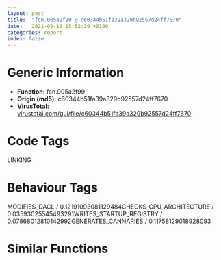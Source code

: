 ```yaml
---
layout: post
title:  "fcn.005a2f99 @ c60344b51fa39a329b92557d24ff7670"
date:   2021-09-10 15:52:19 +0300
categories: report
index: false
---
```


# Generic Information
- **Function:** fcn.005a2f99
- **Origin (md5):** c60344b51fa39a329b92557d24ff7670
- **VirusTotal:** [virustotal.com/gui/file/c60344b51fa39a329b92557d24ff7670][virustotal_ref]

# Code Tags
<span class="tag" id="LINKING">LINKING</span>


# Behaviour Tags
<span class="bhv-tag" id="MODIFIES_DACL">MODIFIES_DACL / 0.12191093081129484</span><span class="bhv-tag" id="CHECKS_CPU_ARCHITECTURE">CHECKS_CPU_ARCHITECTURE / 0.03593025545493291</span><span class="bhv-tag" id="WRITES_STARTUP_REGISTRY">WRITES_STARTUP_REGISTRY / 0.07868012810142992</span><span class="bhv-tag" id="GENERATES_CANNARIES">GENERATES_CANNARIES / 0.11758129018928093</span>

# Similar Functions
<script type="text/javascript" src="https://www.gstatic.com/charts/loader.js"></script>
<script type="text/javascript">

    google.charts.load('current', {'packages':['corechart']});
    google.charts.setOnLoadCallback(drawChart);

    function drawChart() {
    var data = new google.visualization.DataTable();
        data.addColumn('number', 'X');
        data.addColumn('number', 'Y');
        data.addColumn({type: 'string', role: 'tooltip', 'p': {'html': true}});
        data.addColumn({'type': 'string', 'role': 'style'});
        
        data.addRows([
    [52.850494384765625, 51.983158111572266, '<b><a href="/report/fcn.005a2f99@c60344b51fa39a329b92557d24ff7670">fcn.005a2f99</a><br>@c60344b51fa39a329b92557d24ff7670</b><br>mov edi, edi<br>push ebp<br>mov ebp, esp<br>sub esp, 0x44<br>push ebx<br>mov eax, 0x400000<br>push esi<br>mov esi, dword[ebp+8]<br>mov edx, dword[esi+8]<br>mov ecx, dword[esi+4]<br>mov ebx, dword[esi+0xc]<br>add edx, eax<br>push edi<br>mov edi, dword[esi+0x14]<br>add edi, eax<br>add ecx, eax<br>mov dword[ebp-0x18], edx<br>mov edx, dword[esi+0x10]<br>add ebx, eax<br>add edx, eax<br>mov eax, dword[esi+0x1c]<br>mov dword[ebp-4], eax<br>mov eax, dword[ebp+0xc]<br>mov dword[ebp-0x38], ecx<br>xor ecx, ecx<br>mov dword[ebp-0xc], edi<br>mov dword[ebp-0x3c], eax<br>xor eax, eax<br>test dword[esi], 1<br>lea edi, [ebp-0x30]<br>mov dword[ebp-0x44], 0x24<br>mov dword[ebp-0x40], esi<br>mov dword[ebp-0x34], ecx<br>stosd dword<br>mov dword[ebp-0x2c], ecx<br>mov dword[ebp-0x28], ecx<br>mov dword[ebp-0x24], ecx<br>jne 0x5a301f<br>lea eax, [ebp-0x44]<br>mov dword[ebp+0xc], eax<br>lea eax, [ebp+0xc]<br>push eax<br>push 1<br>push ecx<br>push 0xc06d0057<br>call dword[sym.imp.KERNEL32.dll_RaiseException]<br>mov eax, dword[ebp-0x18]<br>mov edi, dword[eax]<br>mov eax, dword[ebp+0xc]<br>sub eax, ebx<br>sar eax, 2<br>shl eax, 2<br>add edx, eax<br>mov edx, dword[edx]<br>mov dword[ebp+8], eax<br>mov eax, edx<br>shr eax, 0x1f<br>not eax<br>and eax, 1<br>mov dword[ebp-0x34], eax<br>lea eax, [edx+0x400002]<br>jne 0x5a304e<br>movzx eax, dx<br>mov dword[ebp-0x30], eax<br>mov eax, dword[0x61071c]<br>xor ebx, ebx<br>cmp eax, ecx<br>je 0x5a306d<br>lea edx, [ebp-0x44]<br>push edx<br>push ecx<br>call eax<br>mov ebx, eax<br>test ebx, ebx<br>jne 0x5a31b2<br>test edi, edi<br>jne 0x5a3117<br>mov eax, dword[0x61071c]<br>test eax, eax<br>je 0x5a308c<br>lea ecx, [ebp-0x44]<br>push ecx<br>push 1<br>call eax<br>mov edi, eax<br>test edi, edi<br>jne 0x5a30dc<br>push dword[ebp-0x38]<br>call dword[sym.imp.KERNEL32.dll_LoadLibraryA]<br>mov edi, eax<br>test edi, edi<br>jne 0x5a30dc<br>call dword[sym.imp.KERNEL32.dll_GetLastError]<br>mov dword[ebp-0x24], eax<br>mov eax, dword[0x610718]<br>test eax, eax<br>je 0x5a30bb<br>lea ecx, [ebp-0x44]<br>push ecx<br>push 3<br>call eax<br>mov edi, eax<br>test edi, edi<br>jne 0x5a30dc<br>lea eax, [ebp-0x44]<br>mov dword[ebp+0xc], eax<br>lea eax, [ebp+0xc]<br>push eax<br>push 1<br>push 0<br>push 0xc06d007e<br>call dword[sym.imp.KERNEL32.dll_RaiseException]<br>push edi<br>push dword[ebp-0x18]<br>call dword[sym.imp.KERNEL32.dll_InterlockedExchange]<br>cmp eax, edi<br>je 0x5a3110<br>cmp dword[esi+0x18], 0<br>je 0x5a3117<br>push 8<br>push 0x40<br>call dword[sym.imp.KERNEL32.dll_LocalAlloc]<br>test eax, eax<br>je 0x5a3117<br>mov dword[eax+4], esi<br>mov ecx, dword[0x610714]<br>mov dword[eax], ecx<br>mov dword[0x610714], eax<br>jmp 0x5a3117<br>push edi<br>call dword[sym.imp.KERNEL32.dll_FreeLibrary]<br>mov eax, dword[0x61071c]<br>mov dword[ebp-0x2c], edi<br>test eax, eax<br>je 0x5a312d<br>lea ecx, [ebp-0x44]<br>push ecx<br>push 2<br>call eax<br>mov ebx, eax<br>test ebx, ebx<br>jne 0x5a31ad<br>cmp dword[esi+0x14], ebx<br>je 0x5a3162<br>cmp dword[esi+0x1c], ebx<br>je 0x5a3162<br>mov eax, dword[edi+0x3c]<br>add eax, edi<br>cmp dword[eax], 0x4550<br>jne 0x5a3162<br>mov ecx, dword[ebp-4]<br>cmp dword[eax+8], ecx<br>jne 0x5a3162<br>cmp edi, dword[eax+0x34]<br>jne 0x5a3162<br>mov eax, dword[ebp-0xc]<br>mov ecx, dword[ebp+8]<br>mov ebx, dword[ecx+eax]<br>test ebx, ebx<br>jne 0x5a31ad<br>push dword[ebp-0x30]<br>push edi<br>call dword[sym.imp.KERNEL32.dll_GetProcAddress]<br>mov ebx, eax<br>test ebx, ebx<br>jne 0x5a31ad<br>call dword[sym.imp.KERNEL32.dll_GetLastError]<br>mov dword[ebp-0x24], eax<br>mov eax, dword[0x610718]<br>test eax, eax<br>je 0x5a318e<br>lea ecx, [ebp-0x44]<br>push ecx<br>push 4<br>call eax<br>mov ebx, eax<br>test ebx, ebx<br>jne 0x5a31ad<br>lea eax, [ebp-0x44]<br>mov dword[ebp+8], eax<br>lea eax, [ebp+8]<br>push eax<br>push 1<br>push ebx<br>push 0xc06d007f<br>call dword[sym.imp.KERNEL32.dll_RaiseException]<br>mov eax, dword[ebp+0xc]<br>mov dword[eax], ebx<br>mov eax, dword[0x61071c]<br>test eax, eax<br>je 0x5a31cd<br>and dword[ebp-0x24], 0<br>lea ecx, [ebp-0x44]<br>push ecx<br>push 5<br>mov dword[ebp-0x2c], edi<br>mov dword[ebp-0x28], ebx<br>call eax<br>mov eax, ebx<br>pop edi<br>pop esi<br>pop ebx<br>leave <br>ret 8<br><eoc> ', 'point { fill-color: #e0440e; }'],
[-5.7636613845825195, -34.28007507324219, '<b><a href="/report/fcn.00403908@4c8869bb42f854640703b6ddda29ee38">fcn.00403908</a><br>@4c8869bb42f854640703b6ddda29ee38</b><br>push ebp<br>mov ebp, esp<br>sub esp, 0x4c<br>push ebx<br>push esi<br>push edi<br>push 0<br>mov dword[ebp-8], edx<br>mov dword[ebp-0xc], ecx<br>call dword[sym.imp.KERNEL32.dll_GetModuleHandleW]<br>movzx ecx, word[0x422730]<br>mov esi, dword[sym.imp.KERNEL32.dll_FindResourceExA]<br>push ecx<br>push dword[ebp-8]<br>mov dword[ebp-4], eax<br>push dword[ebp-0xc]<br>push eax<br>call esi<br>mov ebx, eax<br>mov edi, 0x409<br>test ebx, ebx<br>jne 0x403956<br>push edi<br>push dword[ebp-8]<br>push dword[ebp-0xc]<br>push dword[ebp-4]<br>call esi<br>mov ebx, eax<br>test ebx, ebx<br>je 0x403980<br>mov esi, dword[ebp+8]<br>test esi, esi<br>je 0x403969<br>push ebx<br>push dword[ebp-4]<br>call dword[sym.imp.KERNEL32.dll_SizeofResource]<br>mov dword[esi], eax<br>push ebx<br>push dword[ebp-4]<br>call dword[sym.imp.KERNEL32.dll_LoadResource]<br>test eax, eax<br>je 0x403980<br>push eax<br>call dword[sym.imp.KERNEL32.dll_LockResource]<br>jmp 0x4039ea<br>cmp dword[0x422734], 0<br>jne 0x4039e8<br>mov esi, dword[sym.imp.KERNEL32.dll_GetProcAddress]<br>push str.SetProcessPreferredUILanguages<br>push dword[0x42275c]<br>mov dword[0x422734], 1<br>call esi<br>push 0<br>mov ebx, eax<br>movzx eax, word[0x422730]<br>push edi<br>push 0<br>push eax<br>lea eax, [ebp-0x4c]<br>push str._04X_c_04X_c<br>push eax<br>call dword[sym.imp.USER32.dll_wsprintfW]<br>add esp, 0x18<br>test ebx, ebx<br>jne 0x4039de<br>push str.SetThreadPreferredUILanguages<br>push dword[0x42275c]<br>call esi<br>mov ebx, eax<br>test ebx, ebx<br>je 0x4039e8<br>push 0<br>lea eax, [ebp-0x4c]<br>push eax<br>push 4<br>call ebx<br>xor eax, eax<br>pop edi<br>pop esi<br>pop ebx<br>leave <br>ret 4<br><eoc> ', 'null'],
[-1.358160376548767, 25.77208709716797, '<b><a href="/report/fcn.783a3f55@ebea46c6b17785efc2ebcb24ad99656c">fcn.783a3f55</a><br>@ebea46c6b17785efc2ebcb24ad99656c</b><br>mov edi, edi<br>push ebp<br>mov ebp, esp<br>sub esp, 0x108<br>mov ecx, dword[0x783ebd3c]<br>test ecx, ecx<br>mov eax, dword[0x783e90cc]<br>push ebx<br>mov ebx, dword[ebp+0xc]<br>push esi<br>push edi<br>mov edi, dword[ebp+8]<br>mov dword[ebp-4], eax<br>jne 0x783a3fc4<br>cmp dword[0x783ebd38], ecx<br>jne 0x783a3fc4<br>lea eax, [ebp-0x108]<br>push eax<br>call fcn.783a3ef6<br>test eax, eax<br>mov esi, dword[sym.imp.KERNEL32.dll_LoadLibraryA]<br>je 0x783a3fa7<br>lea eax, [ebp-0x108]<br>push eax<br>call esi<br>mov dword[0x783ebd3c], eax<br>mov ecx, dword[0x783ebd3c]<br>test ecx, ecx<br>jne 0x783a3fc4<br>push 0x781fbee0<br>call esi<br>mov ecx, eax<br>test ecx, ecx<br>mov dword[0x783ebd3c], ecx<br>je 0x783a3fdf<br>mov eax, dword[0x783ebd30]<br>test eax, eax<br>jne 0x783a3fed<br>push 0xe<br>push ecx<br>call dword[sym.imp.KERNEL32.dll_GetProcAddress]<br>test eax, eax<br>mov dword[0x783ebd30], eax<br>jne 0x783a3fed<br>mov dword[0x783ebd38], 1<br>xor eax, eax<br>jmp 0x783a3ff7<br>push dword[ebp+0x14]<br>push dword[ebp+0x10]<br>push ebx<br>push edi<br>call eax<br>mov ecx, dword[ebp-4]<br>pop edi<br>pop esi<br>pop ebx<br>call fcn.783a2cd0<br>leave <br>ret 0x10<br><eoc> ', 'null'],
[48.44527816772461, -8.068941116333008, '<b><a href="/report/fcn.1004cc81@481b545f5c18f2fce1caac67ddc419e8">fcn.1004cc81</a><br>@481b545f5c18f2fce1caac67ddc419e8</b><br>mov edi, edi<br>push ebp<br>mov ebp, esp<br>sub esp, 0x44<br>push ebx<br>mov eax, 0x10000000<br>push esi<br>mov esi, dword[ebp+8]<br>mov edx, dword[esi+8]<br>mov ecx, dword[esi+4]<br>mov ebx, dword[esi+0xc]<br>add edx, eax<br>push edi<br>mov edi, dword[esi+0x14]<br>add edi, eax<br>add ecx, eax<br>mov dword[ebp-0x18], edx<br>mov edx, dword[esi+0x10]<br>add ebx, eax<br>add edx, eax<br>mov eax, dword[esi+0x1c]<br>mov dword[ebp-4], eax<br>mov eax, dword[ebp+0xc]<br>mov dword[ebp-0x38], ecx<br>xor ecx, ecx<br>mov dword[ebp-0xc], edi<br>mov dword[ebp-0x3c], eax<br>xor eax, eax<br>test dword[esi], 1<br>lea edi, [ebp-0x30]<br>mov dword[ebp-0x44], 0x24<br>mov dword[ebp-0x40], esi<br>mov dword[ebp-0x34], ecx<br>stosd dword<br>mov dword[ebp-0x2c], ecx<br>mov dword[ebp-0x28], ecx<br>mov dword[ebp-0x24], ecx<br>jne 0x1004cd07<br>lea eax, [ebp-0x44]<br>mov dword[ebp+0xc], eax<br>lea eax, [ebp+0xc]<br>push eax<br>push 1<br>push ecx<br>push 0xc06d0057<br>call dword[sym.imp.KERNEL32.dll_RaiseException]<br>mov eax, dword[ebp-0x18]<br>mov edi, dword[eax]<br>mov eax, dword[ebp+0xc]<br>sub eax, ebx<br>sar eax, 2<br>shl eax, 2<br>add edx, eax<br>mov edx, dword[edx]<br>mov dword[ebp+8], eax<br>mov eax, edx<br>shr eax, 0x1f<br>not eax<br>and eax, 1<br>mov dword[ebp-0x34], eax<br>lea eax, [edx+0x10000002]<br>jne 0x1004cd36<br>movzx eax, dx<br>mov dword[ebp-0x30], eax<br>mov eax, dword[0x10066094]<br>xor ebx, ebx<br>cmp eax, ecx<br>je 0x1004cd55<br>lea edx, [ebp-0x44]<br>push edx<br>push ecx<br>call eax<br>mov ebx, eax<br>test ebx, ebx<br>jne 0x1004ce9a<br>test edi, edi<br>jne 0x1004cdff<br>mov eax, dword[0x10066094]<br>test eax, eax<br>je 0x1004cd74<br>lea ecx, [ebp-0x44]<br>push ecx<br>push 1<br>call eax<br>mov edi, eax<br>test edi, edi<br>jne 0x1004cdc4<br>push dword[ebp-0x38]<br>call dword[sym.imp.KERNEL32.dll_LoadLibraryA]<br>mov edi, eax<br>test edi, edi<br>jne 0x1004cdc4<br>call dword[sym.imp.KERNEL32.dll_GetLastError]<br>mov dword[ebp-0x24], eax<br>mov eax, dword[0x10066090]<br>test eax, eax<br>je 0x1004cda3<br>lea ecx, [ebp-0x44]<br>push ecx<br>push 3<br>call eax<br>mov edi, eax<br>test edi, edi<br>jne 0x1004cdc4<br>lea eax, [ebp-0x44]<br>mov dword[ebp+0xc], eax<br>lea eax, [ebp+0xc]<br>push eax<br>push 1<br>push 0<br>push 0xc06d007e<br>call dword[sym.imp.KERNEL32.dll_RaiseException]<br>push edi<br>push dword[ebp-0x18]<br>call dword[sym.imp.KERNEL32.dll_InterlockedExchange]<br>cmp eax, edi<br>je 0x1004cdf8<br>cmp dword[esi+0x18], 0<br>je 0x1004cdff<br>push 8<br>push 0x40<br>call dword[sym.imp.KERNEL32.dll_LocalAlloc]<br>test eax, eax<br>je 0x1004cdff<br>mov dword[eax+4], esi<br>mov ecx, dword[0x1006608c]<br>mov dword[eax], ecx<br>mov dword[0x1006608c], eax<br>jmp 0x1004cdff<br>push edi<br>call dword[sym.imp.KERNEL32.dll_FreeLibrary]<br>mov eax, dword[0x10066094]<br>test eax, eax<br>mov dword[ebp-0x2c], edi<br>je 0x1004ce15<br>lea ecx, [ebp-0x44]<br>push ecx<br>push 2<br>call eax<br>mov ebx, eax<br>test ebx, ebx<br>jne 0x1004ce95<br>cmp dword[esi+0x14], ebx<br>je 0x1004ce4a<br>cmp dword[esi+0x1c], ebx<br>je 0x1004ce4a<br>mov eax, dword[edi+0x3c]<br>add eax, edi<br>cmp dword[eax], 0x4550<br>jne 0x1004ce4a<br>mov ecx, dword[ebp-4]<br>cmp dword[eax+8], ecx<br>jne 0x1004ce4a<br>cmp edi, dword[eax+0x34]<br>jne 0x1004ce4a<br>mov eax, dword[ebp-0xc]<br>mov ecx, dword[ebp+8]<br>mov ebx, dword[ecx+eax]<br>test ebx, ebx<br>jne 0x1004ce95<br>push dword[ebp-0x30]<br>push edi<br>call dword[sym.imp.KERNEL32.dll_GetProcAddress]<br>mov ebx, eax<br>test ebx, ebx<br>jne 0x1004ce95<br>call dword[sym.imp.KERNEL32.dll_GetLastError]<br>mov dword[ebp-0x24], eax<br>mov eax, dword[0x10066090]<br>test eax, eax<br>je 0x1004ce76<br>lea ecx, [ebp-0x44]<br>push ecx<br>push 4<br>call eax<br>mov ebx, eax<br>test ebx, ebx<br>jne 0x1004ce95<br>lea eax, [ebp-0x44]<br>mov dword[ebp+8], eax<br>lea eax, [ebp+8]<br>push eax<br>push 1<br>push ebx<br>push 0xc06d007f<br>call dword[sym.imp.KERNEL32.dll_RaiseException]<br>mov eax, dword[ebp+0xc]<br>mov dword[eax], ebx<br>mov eax, dword[0x10066094]<br>test eax, eax<br>je 0x1004ceb5<br>and dword[ebp-0x24], 0<br>lea ecx, [ebp-0x44]<br>push ecx<br>push 5<br>mov dword[ebp-0x2c], edi<br>mov dword[ebp-0x28], ebx<br>call eax<br>mov eax, ebx<br>pop edi<br>pop esi<br>pop ebx<br>leave <br>ret 8<br><eoc> ', 'null'],
[44.04019546508789, -68.12055969238281, '<b><a href="/report/fcn.0044f1bb@7b00dd8f2abf54a73bfb09681334ff78">fcn.0044f1bb</a><br>@7b00dd8f2abf54a73bfb09681334ff78</b><br>mov edi, edi<br>push ebp<br>mov ebp, esp<br>sub esp, 0x44<br>push ebx<br>mov eax, 0x400000<br>push esi<br>mov esi, dword[ebp+8]<br>mov edx, dword[esi+8]<br>mov ecx, dword[esi+4]<br>mov ebx, dword[esi+0xc]<br>add edx, eax<br>push edi<br>mov edi, dword[esi+0x14]<br>add edi, eax<br>add ecx, eax<br>mov dword[ebp-0x18], edx<br>mov edx, dword[esi+0x10]<br>add ebx, eax<br>add edx, eax<br>mov eax, dword[esi+0x1c]<br>mov dword[ebp-4], eax<br>mov eax, dword[ebp+0xc]<br>mov dword[ebp-0x38], ecx<br>xor ecx, ecx<br>mov dword[ebp-0xc], edi<br>mov dword[ebp-0x3c], eax<br>xor eax, eax<br>test dword[esi], 1<br>lea edi, [ebp-0x30]<br>mov dword[ebp-0x44], 0x24<br>mov dword[ebp-0x40], esi<br>mov dword[ebp-0x34], ecx<br>stosd dword<br>mov dword[ebp-0x2c], ecx<br>mov dword[ebp-0x28], ecx<br>mov dword[ebp-0x24], ecx<br>jne 0x44f241<br>lea eax, [ebp-0x44]<br>mov dword[ebp+0xc], eax<br>lea eax, [ebp+0xc]<br>push eax<br>push 1<br>push ecx<br>push 0xc06d0057<br>call dword[sym.imp.KERNEL32.dll_RaiseException]<br>mov eax, dword[ebp-0x18]<br>mov edi, dword[eax]<br>mov eax, dword[ebp+0xc]<br>sub eax, ebx<br>sar eax, 2<br>shl eax, 2<br>add edx, eax<br>mov edx, dword[edx]<br>mov dword[ebp+8], eax<br>mov eax, edx<br>shr eax, 0x1f<br>not eax<br>and eax, 1<br>mov dword[ebp-0x34], eax<br>lea eax, [edx+0x400002]<br>jne 0x44f270<br>movzx eax, dx<br>mov dword[ebp-0x30], eax<br>mov eax, dword[0x46b538]<br>xor ebx, ebx<br>cmp eax, ecx<br>je 0x44f28f<br>lea edx, [ebp-0x44]<br>push edx<br>push ecx<br>call eax<br>mov ebx, eax<br>test ebx, ebx<br>jne 0x44f3d4<br>test edi, edi<br>jne 0x44f339<br>mov eax, dword[0x46b538]<br>test eax, eax<br>je 0x44f2ae<br>lea ecx, [ebp-0x44]<br>push ecx<br>push 1<br>call eax<br>mov edi, eax<br>test edi, edi<br>jne 0x44f2fe<br>push dword[ebp-0x38]<br>call dword[sym.imp.KERNEL32.dll_LoadLibraryA]<br>mov edi, eax<br>test edi, edi<br>jne 0x44f2fe<br>call dword[sym.imp.KERNEL32.dll_GetLastError]<br>mov dword[ebp-0x24], eax<br>mov eax, dword[0x46b534]<br>test eax, eax<br>je 0x44f2dd<br>lea ecx, [ebp-0x44]<br>push ecx<br>push 3<br>call eax<br>mov edi, eax<br>test edi, edi<br>jne 0x44f2fe<br>lea eax, [ebp-0x44]<br>mov dword[ebp+0xc], eax<br>lea eax, [ebp+0xc]<br>push eax<br>push 1<br>push 0<br>push 0xc06d007e<br>call dword[sym.imp.KERNEL32.dll_RaiseException]<br>push edi<br>push dword[ebp-0x18]<br>call dword[sym.imp.KERNEL32.dll_InterlockedExchange]<br>cmp eax, edi<br>je 0x44f332<br>cmp dword[esi+0x18], 0<br>je 0x44f339<br>push 8<br>push 0x40<br>call dword[sym.imp.KERNEL32.dll_LocalAlloc]<br>test eax, eax<br>je 0x44f339<br>mov dword[eax+4], esi<br>mov ecx, dword[0x46b530]<br>mov dword[eax], ecx<br>mov dword[0x46b530], eax<br>jmp 0x44f339<br>push edi<br>call dword[sym.imp.KERNEL32.dll_FreeLibrary]<br>mov eax, dword[0x46b538]<br>test eax, eax<br>mov dword[ebp-0x2c], edi<br>je 0x44f34f<br>lea ecx, [ebp-0x44]<br>push ecx<br>push 2<br>call eax<br>mov ebx, eax<br>test ebx, ebx<br>jne 0x44f3cf<br>cmp dword[esi+0x14], ebx<br>je 0x44f384<br>cmp dword[esi+0x1c], ebx<br>je 0x44f384<br>mov eax, dword[edi+0x3c]<br>add eax, edi<br>cmp dword[eax], 0x4550<br>jne 0x44f384<br>mov ecx, dword[ebp-4]<br>cmp dword[eax+8], ecx<br>jne 0x44f384<br>cmp edi, dword[eax+0x34]<br>jne 0x44f384<br>mov eax, dword[ebp-0xc]<br>mov ecx, dword[ebp+8]<br>mov ebx, dword[ecx+eax]<br>test ebx, ebx<br>jne 0x44f3cf<br>push dword[ebp-0x30]<br>push edi<br>call dword[sym.imp.KERNEL32.dll_GetProcAddress]<br>mov ebx, eax<br>test ebx, ebx<br>jne 0x44f3cf<br>call dword[sym.imp.KERNEL32.dll_GetLastError]<br>mov dword[ebp-0x24], eax<br>mov eax, dword[0x46b534]<br>test eax, eax<br>je 0x44f3b0<br>lea ecx, [ebp-0x44]<br>push ecx<br>push 4<br>call eax<br>mov ebx, eax<br>test ebx, ebx<br>jne 0x44f3cf<br>lea eax, [ebp-0x44]<br>mov dword[ebp+8], eax<br>lea eax, [ebp+8]<br>push eax<br>push 1<br>push ebx<br>push 0xc06d007f<br>call dword[sym.imp.KERNEL32.dll_RaiseException]<br>mov eax, dword[ebp+0xc]<br>mov dword[eax], ebx<br>mov eax, dword[0x46b538]<br>test eax, eax<br>je 0x44f3ef<br>and dword[ebp-0x24], 0<br>lea ecx, [ebp-0x44]<br>push ecx<br>push 5<br>mov dword[ebp-0x2c], edi<br>mov dword[ebp-0x28], ebx<br>call eax<br>mov eax, ebx<br>pop edi<br>pop esi<br>pop ebx<br>leave <br>ret 8<br><eoc> ', 'null'],
[102.6541748046875, 18.14272689819336, '<b><a href="/report/fcn.783a4006@ebea46c6b17785efc2ebcb24ad99656c">fcn.783a4006</a><br>@ebea46c6b17785efc2ebcb24ad99656c</b><br>push ebp<br>mov ebp, esp<br>sub esp, 0x44<br>push ebx<br>mov eax, sym.MFC80D.DLL_Ordinal_2203<br>push esi<br>mov esi, dword[ebp+8]<br>mov edx, dword[esi+8]<br>mov ecx, dword[esi+4]<br>mov ebx, dword[esi+0xc]<br>add edx, eax<br>push edi<br>mov edi, dword[esi+0x14]<br>add edi, eax<br>add ecx, eax<br>mov dword[ebp-0x18], edx<br>mov edx, dword[esi+0x10]<br>add ebx, eax<br>add edx, eax<br>mov eax, dword[esi+0x1c]<br>mov dword[ebp-4], eax<br>mov eax, dword[ebp+0xc]<br>mov dword[ebp-0x38], ecx<br>xor ecx, ecx<br>mov dword[ebp-0xc], edi<br>mov dword[ebp-0x3c], eax<br>xor eax, eax<br>test dword[esi], 1<br>lea edi, [ebp-0x30]<br>mov dword[ebp-0x44], 0x24<br>mov dword[ebp-0x40], esi<br>mov dword[ebp-0x34], ecx<br>stosd dword<br>mov dword[ebp-0x2c], ecx<br>mov dword[ebp-0x28], ecx<br>mov dword[ebp-0x24], ecx<br>jne 0x783a408a<br>lea eax, [ebp-0x44]<br>mov dword[ebp+0xc], eax<br>lea eax, [ebp+0xc]<br>push eax<br>push 1<br>push ecx<br>push 0xc06d0057<br>call dword[sym.imp.KERNEL32.dll_RaiseException]<br>mov eax, dword[ebp-0x18]<br>mov edi, dword[eax]<br>mov eax, dword[ebp+0xc]<br>sub eax, ebx<br>sar eax, 2<br>shl eax, 2<br>add edx, eax<br>mov edx, dword[edx]<br>mov dword[ebp+8], eax<br>mov eax, edx<br>shr eax, 0x1f<br>not eax<br>and eax, 1<br>mov dword[ebp-0x34], eax<br>lea eax, [edx+0x781d0002]<br>jne 0x783a40b9<br>movzx eax, dx<br>mov dword[ebp-0x30], eax<br>mov eax, dword[0x783ebd44]<br>xor ebx, ebx<br>cmp eax, ecx<br>je 0x783a40d8<br>lea edx, [ebp-0x44]<br>push edx<br>push ecx<br>call eax<br>mov ebx, eax<br>test ebx, ebx<br>jne 0x783a421d<br>test edi, edi<br>jne 0x783a4182<br>mov eax, dword[0x783ebd44]<br>test eax, eax<br>je 0x783a40f7<br>lea ecx, [ebp-0x44]<br>push ecx<br>push 1<br>call eax<br>mov edi, eax<br>test edi, edi<br>jne 0x783a4147<br>push dword[ebp-0x38]<br>call dword[sym.imp.KERNEL32.dll_LoadLibraryA]<br>mov edi, eax<br>test edi, edi<br>jne 0x783a4147<br>call dword[sym.imp.KERNEL32.dll_GetLastError]<br>mov dword[ebp-0x24], eax<br>mov eax, dword[0x783e90a8]<br>test eax, eax<br>je 0x783a4126<br>lea ecx, [ebp-0x44]<br>push ecx<br>push 3<br>call eax<br>mov edi, eax<br>test edi, edi<br>jne 0x783a4147<br>lea eax, [ebp-0x44]<br>mov dword[ebp+0xc], eax<br>lea eax, [ebp+0xc]<br>push eax<br>push 1<br>push 0<br>push 0xc06d007e<br>call dword[sym.imp.KERNEL32.dll_RaiseException]<br>push edi<br>push dword[ebp-0x18]<br>call dword[sym.imp.KERNEL32.dll_InterlockedExchange]<br>cmp eax, edi<br>je 0x783a417b<br>cmp dword[esi+0x18], 0<br>je 0x783a4182<br>push 8<br>push 0x40<br>call dword[sym.imp.KERNEL32.dll_LocalAlloc]<br>test eax, eax<br>je 0x783a4182<br>mov dword[eax+4], esi<br>mov ecx, dword[0x783ebd40]<br>mov dword[eax], ecx<br>mov dword[0x783ebd40], eax<br>jmp 0x783a4182<br>push edi<br>call dword[sym.imp.KERNEL32.dll_FreeLibrary]<br>mov eax, dword[0x783ebd44]<br>test eax, eax<br>mov dword[ebp-0x2c], edi<br>je 0x783a4198<br>lea ecx, [ebp-0x44]<br>push ecx<br>push 2<br>call eax<br>mov ebx, eax<br>test ebx, ebx<br>jne 0x783a4218<br>cmp dword[esi+0x14], ebx<br>je 0x783a41cd<br>cmp dword[esi+0x1c], ebx<br>je 0x783a41cd<br>mov eax, dword[edi+0x3c]<br>add eax, edi<br>cmp dword[eax], 0x4550<br>jne 0x783a41cd<br>mov ecx, dword[ebp-4]<br>cmp dword[eax+8], ecx<br>jne 0x783a41cd<br>cmp edi, dword[eax+0x34]<br>jne 0x783a41cd<br>mov eax, dword[ebp-0xc]<br>mov ecx, dword[ebp+8]<br>mov ebx, dword[ecx+eax]<br>test ebx, ebx<br>jne 0x783a4218<br>push dword[ebp-0x30]<br>push edi<br>call dword[sym.imp.KERNEL32.dll_GetProcAddress]<br>mov ebx, eax<br>test ebx, ebx<br>jne 0x783a4218<br>call dword[sym.imp.KERNEL32.dll_GetLastError]<br>mov dword[ebp-0x24], eax<br>mov eax, dword[0x783e90a8]<br>test eax, eax<br>je 0x783a41f9<br>lea ecx, [ebp-0x44]<br>push ecx<br>push 4<br>call eax<br>mov ebx, eax<br>test ebx, ebx<br>jne 0x783a4218<br>lea eax, [ebp-0x44]<br>mov dword[ebp+8], eax<br>lea eax, [ebp+8]<br>push eax<br>push 1<br>push ebx<br>push 0xc06d007f<br>call dword[sym.imp.KERNEL32.dll_RaiseException]<br>mov eax, dword[ebp+0xc]<br>mov dword[eax], ebx<br>mov eax, dword[0x783ebd44]<br>test eax, eax<br>je 0x783a4238<br>and dword[ebp-0x24], 0<br>lea ecx, [ebp-0x44]<br>push ecx<br>push 5<br>mov dword[ebp-0x2c], edi<br>mov dword[ebp-0x28], ebx<br>call eax<br>mov eax, ebx<br>pop edi<br>pop esi<br>pop ebx<br>leave <br>ret 8<br><eoc> ', 'null'],
[98.249267578125, -41.909122467041016, '<b><a href="/report/fcn.00417e63@59aef7c08025d70f84c85db2092fc99e">fcn.00417e63</a><br>@59aef7c08025d70f84c85db2092fc99e</b><br>push ebp<br>mov ebp, esp<br>sub esp, 0x44<br>push ebx<br>mov eax, 0x400000<br>push esi<br>mov esi, dword[ebp+8]<br>mov edx, dword[esi+8]<br>mov ecx, dword[esi+4]<br>mov ebx, dword[esi+0xc]<br>add edx, eax<br>push edi<br>mov edi, dword[esi+0x14]<br>add edi, eax<br>add ecx, eax<br>mov dword[ebp-0x18], edx<br>mov edx, dword[esi+0x10]<br>add ebx, eax<br>add edx, eax<br>mov eax, dword[esi+0x1c]<br>mov dword[ebp-4], eax<br>mov eax, dword[ebp+0xc]<br>mov dword[ebp-0x38], ecx<br>xor ecx, ecx<br>mov dword[ebp-0xc], edi<br>mov dword[ebp-0x3c], eax<br>xor eax, eax<br>test dword[esi], 1<br>lea edi, [ebp-0x30]<br>mov dword[ebp-0x44], 0x24<br>mov dword[ebp-0x40], esi<br>mov dword[ebp-0x34], ecx<br>stosd dword<br>mov dword[ebp-0x2c], ecx<br>mov dword[ebp-0x28], ecx<br>mov dword[ebp-0x24], ecx<br>jne 0x417ee7<br>lea eax, [ebp-0x44]<br>mov dword[ebp+0xc], eax<br>lea eax, [ebp+0xc]<br>push eax<br>push 1<br>push ecx<br>push 0xc06d0057<br>call dword[sym.imp.KERNEL32.dll_RaiseException]<br>mov eax, dword[ebp-0x18]<br>mov edi, dword[eax]<br>mov eax, dword[ebp+0xc]<br>sub eax, ebx<br>sar eax, 2<br>shl eax, 2<br>add edx, eax<br>mov edx, dword[edx]<br>mov dword[ebp+8], eax<br>mov eax, edx<br>shr eax, 0x1f<br>not eax<br>and eax, 1<br>mov dword[ebp-0x34], eax<br>je 0x417f18<br>lea eax, [edx+0x400002]<br>mov dword[ebp-0x30], eax<br>jmp 0x417f21<br>and edx, 0xffff<br>mov dword[ebp-0x30], edx<br>mov eax, dword[0x436988]<br>xor ebx, ebx<br>cmp eax, ecx<br>je 0x417f3d<br>lea edx, [ebp-0x44]<br>push edx<br>push ecx<br>call eax<br>mov ebx, eax<br>test ebx, ebx<br>jne 0x418082<br>test edi, edi<br>jne 0x417fe7<br>mov eax, dword[0x436988]<br>test eax, eax<br>je 0x417f5c<br>lea ecx, [ebp-0x44]<br>push ecx<br>push 1<br>call eax<br>mov edi, eax<br>test edi, edi<br>jne 0x417fac<br>push dword[ebp-0x38]<br>call dword[sym.imp.KERNEL32.dll_LoadLibraryA]<br>mov edi, eax<br>test edi, edi<br>jne 0x417fac<br>call dword[sym.imp.KERNEL32.dll_GetLastError]<br>mov dword[ebp-0x24], eax<br>mov eax, dword[0x436984]<br>test eax, eax<br>je 0x417f8b<br>lea ecx, [ebp-0x44]<br>push ecx<br>push 3<br>call eax<br>mov edi, eax<br>test edi, edi<br>jne 0x417fac<br>lea eax, [ebp-0x44]<br>mov dword[ebp+0xc], eax<br>lea eax, [ebp+0xc]<br>push eax<br>push 1<br>push 0<br>push 0xc06d007e<br>call dword[sym.imp.KERNEL32.dll_RaiseException]<br>push edi<br>push dword[ebp-0x18]<br>call dword[sym.imp.KERNEL32.dll_InterlockedExchange]<br>cmp eax, edi<br>je 0x417fe0<br>cmp dword[esi+0x18], 0<br>je 0x417fe7<br>push 8<br>push 0x40<br>call dword[sym.imp.KERNEL32.dll_LocalAlloc]<br>test eax, eax<br>je 0x417fe7<br>mov dword[eax+4], esi<br>mov ecx, dword[0x436980]<br>mov dword[eax], ecx<br>mov dword[0x436980], eax<br>jmp 0x417fe7<br>push edi<br>call dword[sym.imp.KERNEL32.dll_FreeLibrary]<br>mov eax, dword[0x436988]<br>test eax, eax<br>mov dword[ebp-0x2c], edi<br>je 0x417ffd<br>lea ecx, [ebp-0x44]<br>push ecx<br>push 2<br>call eax<br>mov ebx, eax<br>test ebx, ebx<br>jne 0x41807d<br>cmp dword[esi+0x14], ebx<br>je 0x418032<br>cmp dword[esi+0x1c], ebx<br>je 0x418032<br>mov eax, dword[edi+0x3c]<br>add eax, edi<br>cmp dword[eax], 0x4550<br>jne 0x418032<br>mov ecx, dword[ebp-4]<br>cmp dword[eax+8], ecx<br>jne 0x418032<br>cmp edi, dword[eax+0x34]<br>jne 0x418032<br>mov eax, dword[ebp-0xc]<br>mov ecx, dword[ebp+8]<br>mov ebx, dword[ecx+eax]<br>test ebx, ebx<br>jne 0x41807d<br>push dword[ebp-0x30]<br>push edi<br>call dword[sym.imp.KERNEL32.dll_GetProcAddress]<br>mov ebx, eax<br>test ebx, ebx<br>jne 0x41807d<br>call dword[sym.imp.KERNEL32.dll_GetLastError]<br>mov dword[ebp-0x24], eax<br>mov eax, dword[0x436984]<br>test eax, eax<br>je 0x41805e<br>lea ecx, [ebp-0x44]<br>push ecx<br>push 4<br>call eax<br>mov ebx, eax<br>test ebx, ebx<br>jne 0x41807d<br>lea eax, [ebp-0x44]<br>mov dword[ebp+8], eax<br>lea eax, [ebp+8]<br>push eax<br>push 1<br>push ebx<br>push 0xc06d007f<br>call dword[sym.imp.KERNEL32.dll_RaiseException]<br>mov eax, dword[ebp+0xc]<br>mov dword[eax], ebx<br>mov eax, dword[0x436988]<br>test eax, eax<br>je 0x41809d<br>and dword[ebp-0x24], 0<br>lea ecx, [ebp-0x44]<br>push ecx<br>push 5<br>mov dword[ebp-0x2c], edi<br>mov dword[ebp-0x28], ebx<br>call eax<br>mov eax, ebx<br>pop edi<br>pop esi<br>pop ebx<br>leave <br>ret 8<br><eoc> ', 'null'],

        ]);

    var options = {
        title: 'Similarity Plot',
        legend: 'none',
        colors: ['#dedbd9', '#e6693e', '#ec8f6e', '#f3b49f', '#f6c7b6'],
        tooltip: {isHtml: true, trigger: 'both'},
        explorer: {
        actions: ["dragToZoom", "rightClickToReset"],
        },
        chartArea: {
        width: '80%',
        height: '80%'
        },
        width: '100%',
        height: '100%'
    };

    var chart = new google.visualization.ScatterChart(document.getElementById('chart_div'));

    chart.draw(data, options);
    }
    
</script>


<div id="chart_div" style="width: 100%px; height: 100%;"></div>

# Disassembled Code
{% highlight nasm %}

mov edi, edi
push ebp
mov ebp, esp
sub esp, 0x44
push ebx
mov eax, 0x400000
push esi
mov esi, dword[ebp+8]
mov edx, dword[esi+8]
mov ecx, dword[esi+4]
mov ebx, dword[esi+0xc]
add edx, eax
push edi
mov edi, dword[esi+0x14]
add edi, eax
add ecx, eax
mov dword[ebp-0x18], edx
mov edx, dword[esi+0x10]
add ebx, eax
add edx, eax
mov eax, dword[esi+0x1c]
mov dword[ebp-4], eax
mov eax, dword[ebp+0xc]
mov dword[ebp-0x38], ecx
xor ecx, ecx
mov dword[ebp-0xc], edi
mov dword[ebp-0x3c], eax
xor eax, eax
test dword[esi], 1
lea edi, [ebp-0x30]
mov dword[ebp-0x44], 0x24
mov dword[ebp-0x40], esi
mov dword[ebp-0x34], ecx
stosd dword
mov dword[ebp-0x2c], ecx
mov dword[ebp-0x28], ecx
mov dword[ebp-0x24], ecx
jne 0x5a301f
lea eax, [ebp-0x44]
mov dword[ebp+0xc], eax
lea eax, [ebp+0xc]
push eax
push 1
push ecx
push 0xc06d0057
call dword[sym.imp.KERNEL32.dll_RaiseException]
mov eax, dword[ebp-0x18]
mov edi, dword[eax]
mov eax, dword[ebp+0xc]
sub eax, ebx
sar eax, 2
shl eax, 2
add edx, eax
mov edx, dword[edx]
mov dword[ebp+8], eax
mov eax, edx
shr eax, 0x1f
not eax
and eax, 1
mov dword[ebp-0x34], eax
lea eax, [edx+0x400002]
jne 0x5a304e
movzx eax, dx
mov dword[ebp-0x30], eax
mov eax, dword[0x61071c]
xor ebx, ebx
cmp eax, ecx
je 0x5a306d
lea edx, [ebp-0x44]
push edx
push ecx
call eax
mov ebx, eax
test ebx, ebx
jne 0x5a31b2
test edi, edi
jne 0x5a3117
mov eax, dword[0x61071c]
test eax, eax
je 0x5a308c
lea ecx, [ebp-0x44]
push ecx
push 1
call eax
mov edi, eax
test edi, edi
jne 0x5a30dc
push dword[ebp-0x38]
call dword[sym.imp.KERNEL32.dll_LoadLibraryA]
mov edi, eax
test edi, edi
jne 0x5a30dc
call dword[sym.imp.KERNEL32.dll_GetLastError]
mov dword[ebp-0x24], eax
mov eax, dword[0x610718]
test eax, eax
je 0x5a30bb
lea ecx, [ebp-0x44]
push ecx
push 3
call eax
mov edi, eax
test edi, edi
jne 0x5a30dc
lea eax, [ebp-0x44]
mov dword[ebp+0xc], eax
lea eax, [ebp+0xc]
push eax
push 1
push 0
push 0xc06d007e
call dword[sym.imp.KERNEL32.dll_RaiseException]
push edi
push dword[ebp-0x18]
call dword[sym.imp.KERNEL32.dll_InterlockedExchange]
cmp eax, edi
je 0x5a3110
cmp dword[esi+0x18], 0
je 0x5a3117
push 8
push 0x40
call dword[sym.imp.KERNEL32.dll_LocalAlloc]
test eax, eax
je 0x5a3117
mov dword[eax+4], esi
mov ecx, dword[0x610714]
mov dword[eax], ecx
mov dword[0x610714], eax
jmp 0x5a3117
push edi
call dword[sym.imp.KERNEL32.dll_FreeLibrary]
mov eax, dword[0x61071c]
mov dword[ebp-0x2c], edi
test eax, eax
je 0x5a312d
lea ecx, [ebp-0x44]
push ecx
push 2
call eax
mov ebx, eax
test ebx, ebx
jne 0x5a31ad
cmp dword[esi+0x14], ebx
je 0x5a3162
cmp dword[esi+0x1c], ebx
je 0x5a3162
mov eax, dword[edi+0x3c]
add eax, edi
cmp dword[eax], 0x4550
jne 0x5a3162
mov ecx, dword[ebp-4]
cmp dword[eax+8], ecx
jne 0x5a3162
cmp edi, dword[eax+0x34]
jne 0x5a3162
mov eax, dword[ebp-0xc]
mov ecx, dword[ebp+8]
mov ebx, dword[ecx+eax]
test ebx, ebx
jne 0x5a31ad
push dword[ebp-0x30]
push edi
call dword[sym.imp.KERNEL32.dll_GetProcAddress]
mov ebx, eax
test ebx, ebx
jne 0x5a31ad
call dword[sym.imp.KERNEL32.dll_GetLastError]
mov dword[ebp-0x24], eax
mov eax, dword[0x610718]
test eax, eax
je 0x5a318e
lea ecx, [ebp-0x44]
push ecx
push 4
call eax
mov ebx, eax
test ebx, ebx
jne 0x5a31ad
lea eax, [ebp-0x44]
mov dword[ebp+8], eax
lea eax, [ebp+8]
push eax
push 1
push ebx
push 0xc06d007f
call dword[sym.imp.KERNEL32.dll_RaiseException]
mov eax, dword[ebp+0xc]
mov dword[eax], ebx
mov eax, dword[0x61071c]
test eax, eax
je 0x5a31cd
and dword[ebp-0x24], 0
lea ecx, [ebp-0x44]
push ecx
push 5
mov dword[ebp-0x2c], edi
mov dword[ebp-0x28], ebx
call eax
mov eax, ebx
pop edi
pop esi
pop ebx
leave
ret 8

{% endhighlight %}

[virustotal_ref]: https://www.virustotal.com/gui/file/c60344b51fa39a329b92557d24ff7670